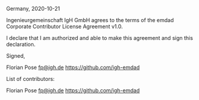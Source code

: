 Germany, 2020-10-21

Ingenieurgemeinschaft IgH GmbH agrees to the terms of the emdad Corporate
Contributor License Agreement v1.0.

I declare that I am authorized and able to make this agreement and sign this
declaration.

Signed,

Florian Pose fp@igh.de https://github.com/igh-emdad

List of contributors:

Florian Pose fp@igh.de https://github.com/igh-emdad
